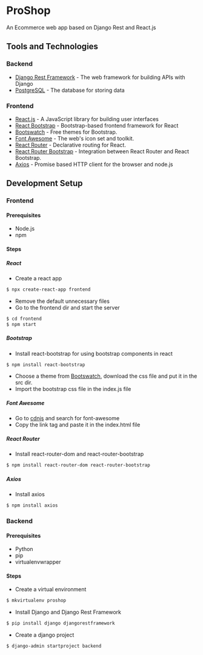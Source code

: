 # ProShop
An Ecommerce web app based on Django Rest and React.js


## Tools and Technologies
### Backend
- [Django Rest Framework](https://www.django-rest-framework.org/) - The web framework for building APIs with Django
- [PostgreSQL](https://www.postgresql.org/) - The database for storing data


### Frontend
- [React.js](https://reactjs.org/) - A JavaScript library for building user interfaces
- [React Bootstrap](https://react-bootstrap.github.io/) - Bootstrap-based frontend framework for React
- [Bootswatch](https://bootswatch.com/) - Free themes for Bootstrap.
- [Font Awesome](https://fontawesome.com/) - The web's icon set and toolkit.
- [React Router](https://reactrouter.com/) - Declarative routing for React.
- [React Router Bootstrap](https://www.npmjs.com/package/react-router-bootstrap) - Integration between React Router and React Bootstrap.
- [Axios](https://axios-http.com/docs) - Promise based HTTP client for the browser and node.js


## Development Setup
### Frontend
#### Prerequisites
- Node.js
- npm
#### Steps
##### React
- Create a react app
```bash
$ npx create-react-app frontend
```
- Remove the default unnecessary files
- Go to the frontend dir and start the server
```bash
$ cd frontend
$ npm start
```
##### Bootstrap
- Install react-bootstrap for using bootstrap components in react
```bash
$ npm install react-bootstrap
```
- Choose a theme from [Bootswatch](https://bootswatch.com/), download the css file and put it in the src dir.
- Import the bootstrap css file in the index.js file
##### Font Awesome
- Go to [cdnjs](https://cdnjs.com/) and search for font-awesome
- Copy the link tag and paste it in the index.html file
##### React Router
- Install react-router-dom and react-router-bootstrap
```bash
$ npm install react-router-dom react-router-bootstrap
```
##### Axios
- Install axios
```bash
$ npm install axios
```

### Backend
#### Prerequisites
- Python
- pip
- virtualenvwrapper
#### Steps
- Create a virtual environment
```bash
$ mkvirtualenv proshop
```
- Install Django and Django Rest Framework
```bash
$ pip install django djangorestframework
```
- Create a django project
```bash
$ django-admin startproject backend
```
